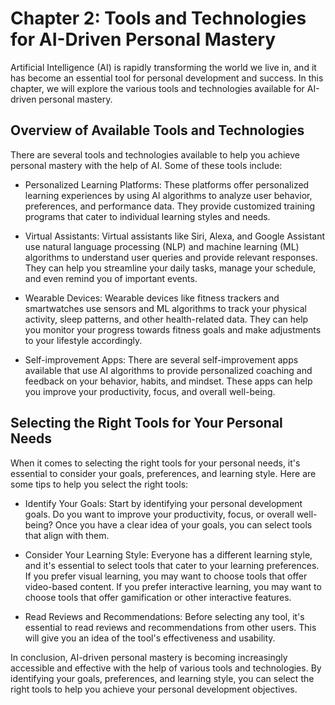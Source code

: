 Chapter 2: Tools and Technologies for AI-Driven Personal Mastery
================================================================

Artificial Intelligence (AI) is rapidly transforming the world we live in, and it has become an essential tool for personal development and success. In this chapter, we will explore the various tools and technologies available for AI-driven personal mastery.

Overview of Available Tools and Technologies
--------------------------------------------

There are several tools and technologies available to help you achieve personal mastery with the help of AI. Some of these tools include:

* Personalized Learning Platforms: These platforms offer personalized learning experiences by using AI algorithms to analyze user behavior, preferences, and performance data. They provide customized training programs that cater to individual learning styles and needs.

* Virtual Assistants: Virtual assistants like Siri, Alexa, and Google Assistant use natural language processing (NLP) and machine learning (ML) algorithms to understand user queries and provide relevant responses. They can help you streamline your daily tasks, manage your schedule, and even remind you of important events.

* Wearable Devices: Wearable devices like fitness trackers and smartwatches use sensors and ML algorithms to track your physical activity, sleep patterns, and other health-related data. They can help you monitor your progress towards fitness goals and make adjustments to your lifestyle accordingly.

* Self-improvement Apps: There are several self-improvement apps available that use AI algorithms to provide personalized coaching and feedback on your behavior, habits, and mindset. These apps can help you improve your productivity, focus, and overall well-being.

Selecting the Right Tools for Your Personal Needs
-------------------------------------------------

When it comes to selecting the right tools for your personal needs, it's essential to consider your goals, preferences, and learning style. Here are some tips to help you select the right tools:

* Identify Your Goals: Start by identifying your personal development goals. Do you want to improve your productivity, focus, or overall well-being? Once you have a clear idea of your goals, you can select tools that align with them.

* Consider Your Learning Style: Everyone has a different learning style, and it's essential to select tools that cater to your learning preferences. If you prefer visual learning, you may want to choose tools that offer video-based content. If you prefer interactive learning, you may want to choose tools that offer gamification or other interactive features.

* Read Reviews and Recommendations: Before selecting any tool, it's essential to read reviews and recommendations from other users. This will give you an idea of the tool's effectiveness and usability.

In conclusion, AI-driven personal mastery is becoming increasingly accessible and effective with the help of various tools and technologies. By identifying your goals, preferences, and learning style, you can select the right tools to help you achieve your personal development objectives.


